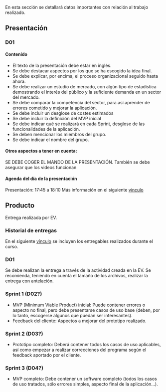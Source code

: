 En esta sección se detallará datos importantes con relación al trabajo realizado.

## Presentación
### D01
#### Contenido
* El texto de la presentación debe estar en inglés.
* Se debe destacar aspectos por los que se ha escogido la idea final.
* Se debe explicar, por encima, el proceso organizacional seguido hasta ahora.
* Se debe realizar un estudio de mercado, con algún tipo de estadistica demostrando el interés del público y la suficiente demanda en un sector del mercado.
* Se debe comparar la competencia del sector, para así aprender de errores cometido y mejorar la aplicación.
* Se debe incluir un desglose de costes estimados
* Se debe incluir la definición del MVP inicial
* Se debe indicar qué se realizará en cada Sprint, desglose de las funcionalidades de la aplicación.
* Se deben mencionar los miembros del grupo.
* Se debe indicar el nombre del grupo.

#### Otros aspectos a tener en cuenta:
SE DEBE COGER EL MANDO DE LA PRESENTACIÓN. También se debe asegurar que los videos funcionan

#### Agenda del día de la presentación
Presentación: 17:45 a 18:10
Más información en el siguiente [vínculo](https://docs.google.com/spreadsheets/d/1zTUvIDZ8ZVdztcShm567ReG4BRp61Ed5GPUBxB3T5fE/edit#gid=0)

## Producto
Entrega realizada por EV.
### Historial de entregas
En el siguiente [vínculo](https://drive.google.com/drive/folders/1UVTC4O8iUWRVN4TQb0Qc1_rXoAfnUvIz) se incluyen los entregables realizados durante el curso.

### D01
Se debe realizan la entrega a través de la actividad creada en la EV. Se recomienda, teniendo en cuenta el tamaño de los archivos, realizar la entrega con antelación. 

### Sprint 1 (D02?)
* MVP (Minimum Viable Product) inicial: Puede contener errores o aspecto no final, pero debe presentarse casos de uso base (deben, por lo tanto, escogerse algunos que puedan ser interesantes).
* Feedback del cliente: Aspectos a mejorar del prototipo realizado.

### Sprint 2 (D03?)
* Prototipo completo: Deberá contener todos los casos de uso aplicables, así como empezar a realizar correcciones del programa según el feedback aportado por el cliente.

### Sprint 3 (D04?)
* MVP completo: Debe contener un software completo (todos los casos de uso tratados, sólo errores simples, aspecto final de la aplicación...).


